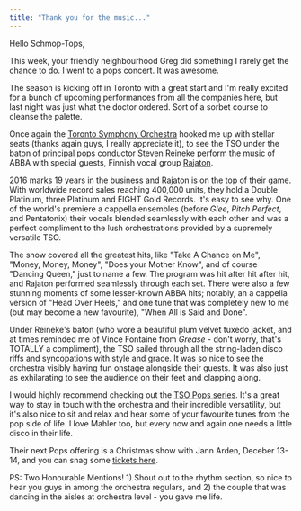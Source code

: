 ```yaml
---
title: "Thank you for the music..."
---
```


Hello Schmop-Tops, 

This week, your friendly neighbourhood Greg did something I rarely get the chance to do. I went to a pops concert. It was awesome. 

The season is kicking off in Toronto with a great start and I'm really excited for a bunch of upcoming performances from all the companies here, but last night was just what the doctor ordered. Sort of a sorbet course to cleanse the palette. 

Once again the [Toronto Symphony Orchestra](/scene/companies/toronto-symphony-orchestra/) hooked me up with stellar seats (thanks again guys, I really appreciate it), to see the TSO under the baton of principal pops conductor Steven Reineke perform the music of ABBA with special guests, Finnish vocal group [Rajaton](http://www.rajaton.net/en/frontpage). 

2016 marks 19 years in the business and Rajaton is on the top of their game. With worldwide record sales reaching 400,000 units, they hold a Double Platinum, three Platinum and EIGHT Gold Records. It's easy to see why. One of the world's premiere a cappella ensembles (before *Glee*, *Pitch Perfect*, and Pentatonix) their vocals blended seamlessly with each other and was a perfect compliment to the lush orchestrations provided by a supremely versatile TSO. 

The show covered all the greatest hits, like "Take A Chance on Me", "Money, Money, Money", "Does your Mother Know", and of course "Dancing Queen," just to name a few. The program was hit after hit after hit, and Rajaton performed seamlessly through each set. There were also a few stunning moments of some lesser-known ABBA hits; notably, an a cappella version of "Head Over Heels," and one tune that was completely new to me (but may become a new favourite), "When All is Said and Done".

Under Reineke's baton (who wore a beautiful plum velvet tuxedo jacket, and at times reminded me of Vince Fontaine from *Grease* - don't worry, that's TOTALLY a compliment), the TSO sailed through all the string-laden disco riffs and syncopations with style and grace. It was so nice to see the orchestra visibly having fun onstage alongside their guests. It was also just as exhilarating to see the audience on their feet and clapping along. 

I would highly recommend checking out the [TSO Pops series](https://www.tso.ca/tso-pops). It's a great way to stay in touch with the orchestra and their incredible versatility, but it's also nice to sit and relax and hear some of your favourite tunes from the pop side of life. I love Mahler too, but every now and again one needs a little disco in their life. 

Their next Pops offering is a Christmas show with Jann Arden, Deceber 13-14, and you can snag some [tickets here](https://www.tso.ca/concert/jann-arden-christmas).

PS: Two Honourable Mentions! 1) Shout out to the rhythm section, so nice to hear you guys in among the orchestra regulars, and 2) the couple that was dancing in the aisles at orchestra level - you gave me life.
